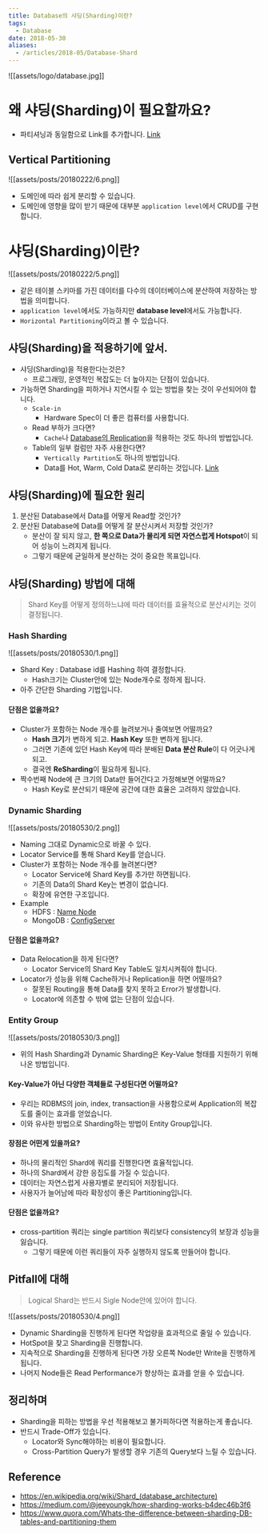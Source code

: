 ```yaml
---
title: Database의 샤딩(Sharding)이란?
tags:
  - Database
date: 2018-05-30
aliases: 
  - /articles/2018-05/Database-Shard
---
```


![[assets/logo/database.jpg]]


# 왜 샤딩(Sharding)이 필요할까요?
- 파티셔닝과 동일함으로 Link를 추가합니다. [Link](https://nesoy.github.io/articles/2018-02/Database-Partitioning)

## Vertical Partitioning

![[assets/posts/20180222/6.png]]

- 도메인에 따라 쉽게 분리할 수 있습니다.
- 도메인에 영향을 많이 받기 때문에 대부분 `application level`에서 CRUD를 구현합니다.

# 샤딩(Sharding)이란?

![[assets/posts/20180222/5.png]]

- 같은 테이블 스키마를 가진 데이터를 다수의 데이터베이스에 분산하여 저장하는 방법을 의미합니다.
- `application level`에서도 가능하지만 **database level**에서도 가능합니다.
- `Horizontal Partitioning`이라고 볼 수 있습니다.

## 샤딩(Sharding)을 적용하기에 앞서.
- 샤딩(Sharding)을 적용한다는것은?
    - 프로그래밍, 운영적인 복잡도는 더 높아지는 단점이 있습니다.
- 가능하면 Sharding을 피하거나 지연시킬 수 있는 방법을 찾는 것이 우선되어야 합니다.
    - `Scale-in`
        - Hardware Spec이 더 좋은 컴퓨터를 사용합니다.
    - Read 부하가 크다면?
        - `Cache`나 [Database의 Replication](https://nesoy.github.io/articles/2018-02/Database-Replication)을 적용하는 것도 하나의 방법입니다.
    - Table의 일부 컬럼만 자주 사용한다면?
        - `Vertically Partition`도 하나의 방법입니다.
        - Data를 Hot, Warm, Cold Data로 분리하는 것입니다. [Link](https://d2.naver.com/helloworld/526125)

## 샤딩(Sharding)에 필요한 원리
1. 분산된 Database에서 Data를 어떻게 Read할 것인가?
2. 분산된 Database에 Data를 어떻게 잘 분산시켜서 저장할 것인가?
    - 분산이 잘 되지 않고, **한 쪽으로 Data가 몰리게 되면 자연스럽게 Hotspot**이 되어 성능이 느려지게 됩니다.
    - 그렇기 때문에 균일하게 분산하는 것이 중요한 목표입니다.

## 샤딩(Sharding) 방법에 대해
> Shard Key를 어떻게 정의하느냐에 따라 데이터를 효율적으로 분산시키는 것이 결정됩니다.

### Hash Sharding

![[assets/posts/20180530/1.png]]

- Shard Key : Database id를 Hashing 하여 결정합니다.
    - Hash크기는 Cluster안에 있는 Node개수로 정하게 됩니다.
- 아주 간단한 Sharding 기법입니다.

#### 단점은 없을까요?
- Cluster가 포함하는 Node 개수를 늘려보거나 줄여보면 어떨까요?
    - **Hash 크기**가 변하게 되고. **Hash Key** 또한 변하게 됩니다.
    - 그러면 기존에 있던 Hash Key에 따라 분배된 **Data 분산 Rule**이 다 어긋나게 되고.
    - 결국엔 **ReSharding**이 필요하게 됩니다.
- 짝수번째 Node에 큰 크기의 Data만 들어간다고 가정해보면 어떨까요?
    - Hash Key로 분산되기 때문에 공간에 대한 효율은 고려하지 않았습니다.

### Dynamic Sharding

![[assets/posts/20180530/2.png]]

- Naming 그대로 Dynamic으로 바꿀 수 있다.
- Locator Service를 통해 Shard Key를 얻습니다.
- Cluster가 포함하는 Node 개수를 늘려본다면?
    - Locator Service에 Shard Key를 추가만 하면됩니다.
    - 기존의 Data의 Shard Key는 변경이 없습니다.
    - 확장에 유연한 구조입니다.
- Example
    - HDFS : [Name Node](http://blog.cloudera.com/blog/2012/03/high-availability-for-the-hadoop-distributed-file-system-hdfs/)
    - MongoDB : [ConfigServer](http://docs.mongodb.org/manual/core/sharded-cluster-config-servers/#sharding-config-server)

#### 단점은 없을까요?
- Data Relocation을 하게 된다면?
    - Locator Service의 Shard Key Table도 일치시켜줘야 합니다.
- Locator가 성능을 위해 Cache하거나 Replication을 하면 어떨까요?
    - 잘못된 Routing을 통해 Data를 찾지 못하고 Error가 발생합니다.
    - Locator에 의존할 수 밖에 없는 단점이 있습니다.

### Entity Group

![[assets/posts/20180530/3.png]]

- 위의 Hash Sharding과 Dynamic Sharding은 Key-Value 형태를 지원하기 위해 나온 방법입니다.

#### Key-Value가 아닌 다양한 객체들로 구성된다면 어떨까요?
- 우리는 RDBMS의 join, index, transaction을 사용함으로써 Application의 복잡도를 줄이는 효과를 얻었습니다.
- 이와 유사한 방법으로 Sharding하는 방법이 Entity Group입니다.

#### 장점은 어떤게 있을까요?
- 하나의 물리적인 Shard에 쿼리를 진행한다면 효율적입니다.
- 하나의 Shard에서 강한 응집도를 가질 수 있습니다.
- 데이터는 자연스럽게 사용자별로 분리되어 저장됩니다.
- 사용자가 늘어남에 따라 확장성이 좋은 Partitioning입니다.

#### 단점은 없을까요?
- cross-partition 쿼리는 single partition 쿼리보다 consistency의 보장과 성능을 잃습니다.
    - 그렇기 때문에 이런 쿼리들이 자주 실행하지 않도록 만들어야 합니다.


## Pitfall에 대해
> Logical Shard는 반드시 Sigle Node안에 있어야 합니다.

![[assets/posts/20180530/4.png]]

- Dynamic Sharding을 진행하게 된다면 작업량을 효과적으로 줄일 수 있습니다.
- HotSpot을 찾고 Sharding을 진행합니다.
- 지속적으로 Sharding을 진행하게 된다면 가장 오른쪽 Node만 Write을 진행하게 됩니다.
- 나머지 Node들은 Read Performance가 향상하는 효과를 얻을 수 있습니다.


## 정리하며
- Sharding을 피하는 방법을 우선 적용해보고 불가피하다면 적용하는게 좋습니다.
- 반드시 Trade-Off가 있습니다.
    - Locator와 Sync해야하는 비용이 필요합니다.
    - Cross-Partition Query가 발생할 경우 기존의 Query보다 느릴 수 있습니다.


## Reference
- <https://en.wikipedia.org/wiki/Shard_(database_architecture)>
- <https://medium.com/@jeeyoungk/how-sharding-works-b4dec46b3f6>
- <https://www.quora.com/Whats-the-difference-between-sharding-DB-tables-and-partitioning-them>

